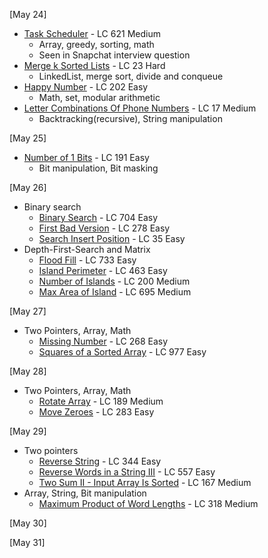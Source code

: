 [May 24]
- [Task Scheduler](https://leetcode.com/problems/task-scheduler/) - LC 621 Medium 
  - Array, greedy, sorting, math
  - Seen in Snapchat interview question
- [Merge k Sorted Lists](https://leetcode.com/problems/merge-k-sorted-lists/) - LC 23 Hard
  - LinkedList, merge sort, divide and conqueue
- [Happy Number](https://leetcode.com/problems/happy-number/) - LC 202 Easy 
  - Math, set, modular arithmetic
- [Letter Combinations Of Phone Numbers](https://leetcode.com/problems/letter-combinations-of-a-phone-number/) - LC 17 Medium 
  - Backtracking(recursive), String manipulation

[May 25]
- [Number of 1 Bits](https://leetcode.com/problems/number-of-1-bits/) - LC 191 Easy
  - Bit manipulation, Bit masking

[May 26]
  - Binary search
    - [Binary Search](https://leetcode.com/problems/binary-search/) - LC 704 Easy
    - [First Bad Version](https://leetcode.com/problems/first-bad-version/) - LC 278 Easy
    - [Search Insert Position](https://leetcode.com/problems/search-insert-position/) - LC 35 Easy
  - Depth-First-Search and Matrix
    - [Flood Fill](https://leetcode.com/problems/flood-fill/) - LC 733 Easy
    - [Island Perimeter](https://leetcode.com/problems/island-perimeter/) - LC 463 Easy
    - [Number of Islands](https://leetcode.com/problems/number-of-islands/) - LC 200 Medium
    - [Max Area of Island](https://leetcode.com/problems/max-area-of-island/) - LC 695 Medium
    
[May 27]
  - Two Pointers, Array, Math
    - [Missing Number](https://leetcode.com/problems/missing-number/) - LC 268 Easy
    - [Squares of a Sorted Array](https://leetcode.com/problems/squares-of-a-sorted-array/) - LC 977 Easy

[May 28]
  - Two Pointers, Array, Math
    - [Rotate Array](https://leetcode.com/problems/rotate-array/) - LC 189 Medium
    - [Move Zeroes](https://leetcode.com/problems/move-zeroes/) - LC 283 Easy

[May 29]
  - Two pointers
    - [Reverse String](https://leetcode.com/problems/reverse-string/) - LC 344 Easy
    - [Reverse Words in a String III](https://leetcode.com/problems/reverse-words-in-a-string-iii/) - LC 557 Easy
    - [Two Sum II - Input Array Is Sorted](https://leetcode.com/problems/two-sum-ii-input-array-is-sorted/) - LC 167 Medium
  - Array, String, Bit manipulation
    - [Maximum Product of Word Lengths](https://leetcode.com/problems/maximum-product-of-word-lengths/) - LC 318 Medium

[May 30]


[May 31]
